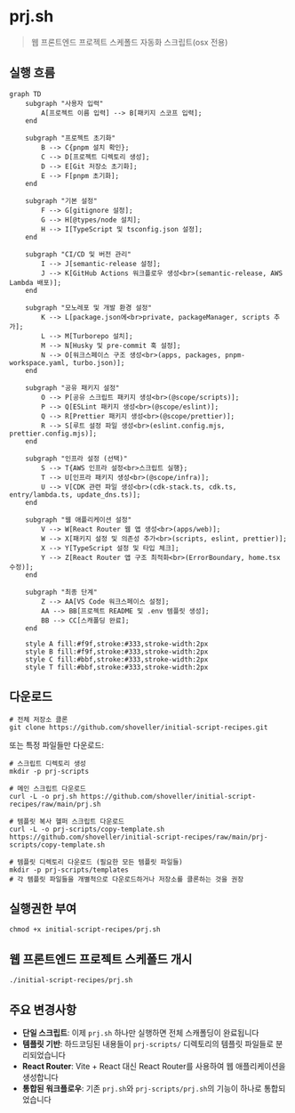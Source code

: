 # prj.sh
> 웹 프론트엔드 프로젝트 스케폴드 자동화 스크립트(osx 전용)

## 실행 흐름

```mermaid
graph TD
    subgraph "사용자 입력"
        A[프로젝트 이름 입력] --> B[패키지 스코프 입력];
    end

    subgraph "프로젝트 초기화"
        B --> C{pnpm 설치 확인};
        C --> D[프로젝트 디렉토리 생성];
        D --> E[Git 저장소 초기화];
        E --> F[pnpm 초기화];
    end

    subgraph "기본 설정"
        F --> G[gitignore 설정];
        G --> H[@types/node 설치];
        H --> I[TypeScript 및 tsconfig.json 설정];
    end

    subgraph "CI/CD 및 버전 관리"
        I --> J[semantic-release 설정];
        J --> K[GitHub Actions 워크플로우 생성<br>(semantic-release, AWS Lambda 배포)];
    end

    subgraph "모노레포 및 개발 환경 설정"
        K --> L[package.json에<br>private, packageManager, scripts 추가];
        L --> M[Turborepo 설치];
        M --> N[Husky 및 pre-commit 훅 설정];
        N --> O[워크스페이스 구조 생성<br>(apps, packages, pnpm-workspace.yaml, turbo.json)];
    end

    subgraph "공유 패키지 설정"
        O --> P[공유 스크립트 패키지 생성<br>(@scope/scripts)];
        P --> Q[ESLint 패키지 생성<br>(@scope/eslint)];
        Q --> R[Prettier 패키지 생성<br>(@scope/prettier)];
        R --> S[루트 설정 파일 생성<br>(eslint.config.mjs, prettier.config.mjs)];
    end

    subgraph "인프라 설정 (선택)"
        S --> T{AWS 인프라 설정<br>스크립트 실행};
        T --> U[인프라 패키지 생성<br>(@scope/infra)];
        U --> V[CDK 관련 파일 생성<br>(cdk-stack.ts, cdk.ts, entry/lambda.ts, update_dns.ts)];
    end

    subgraph "웹 애플리케이션 설정"
        V --> W[React Router 웹 앱 생성<br>(apps/web)];
        W --> X[패키지 설정 및 의존성 추가<br>(scripts, eslint, prettier)];
        X --> Y[TypeScript 설정 및 타입 체크];
        Y --> Z[React Router 앱 구조 최적화<br>(ErrorBoundary, home.tsx 수정)];
    end

    subgraph "최종 단계"
        Z --> AA[VS Code 워크스페이스 설정];
        AA --> BB[프로젝트 README 및 .env 템플릿 생성];
        BB --> CC[스캐폴딩 완료];
    end

    style A fill:#f9f,stroke:#333,stroke-width:2px
    style B fill:#f9f,stroke:#333,stroke-width:2px
    style C fill:#bbf,stroke:#333,stroke-width:2px
    style T fill:#bbf,stroke:#333,stroke-width:2px
```

## 다운로드
```shell
# 전체 저장소 클론
git clone https://github.com/shoveller/initial-script-recipes.git
```

또는 특정 파일들만 다운로드:
```shell
# 스크립트 디렉토리 생성
mkdir -p prj-scripts

# 메인 스크립트 다운로드
curl -L -o prj.sh https://github.com/shoveller/initial-script-recipes/raw/main/prj.sh

# 템플릿 복사 헬퍼 스크립트 다운로드
curl -L -o prj-scripts/copy-template.sh https://github.com/shoveller/initial-script-recipes/raw/main/prj-scripts/copy-template.sh

# 템플릿 디렉토리 다운로드 (필요한 모든 템플릿 파일들)
mkdir -p prj-scripts/templates
# 각 템플릿 파일들을 개별적으로 다운로드하거나 저장소를 클론하는 것을 권장
```

## 실행권한 부여
```shell
chmod +x initial-script-recipes/prj.sh
```

## 웹 프론트엔드 프로젝트 스케폴드 개시
```shell
./initial-script-recipes/prj.sh
```

## 주요 변경사항
- **단일 스크립트**: 이제 `prj.sh` 하나만 실행하면 전체 스캐폴딩이 완료됩니다
- **템플릿 기반**: 하드코딩된 내용들이 `prj-scripts/` 디렉토리의 템플릿 파일들로 분리되었습니다
- **React Router**: Vite + React 대신 React Router를 사용하여 웹 애플리케이션을 생성합니다
- **통합된 워크플로우**: 기존 `prj.sh`와 `prj-scripts/prj.sh`의 기능이 하나로 통합되었습니다
